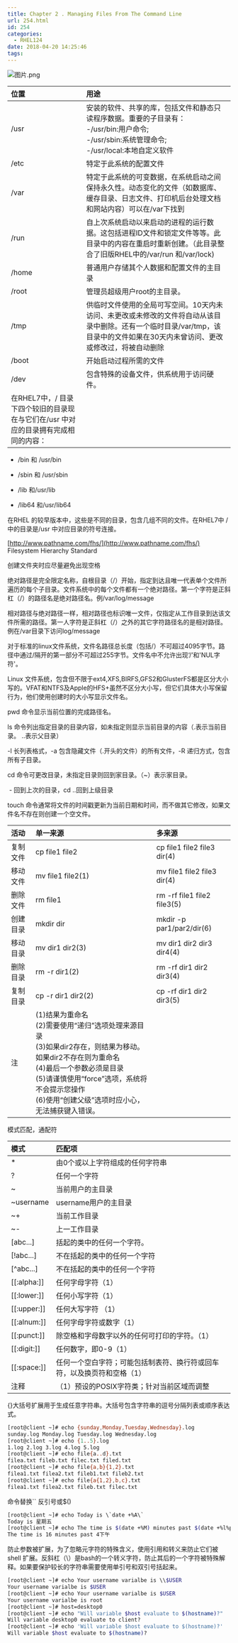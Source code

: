 ```yaml
---
title: Chapter 2 . Managing Files From The Command Line
url: 254.html
id: 254
categories:
  - RHEL124
date: 2018-04-20 14:25:46
tags:
---
```


![图片.png](1524194156616572.png)



|位置  |用途  |
| :-- | :-- |
|/usr  |安装的软件、共享的库，包括文件和静态只读程序数据。重要的子目录有：<br /> \-/usr/bin:用户命令;<br /> \-/usr/sbin:系统管理命令;<br /> \-/usr/local:本地自定义软件  |
|/etc  |特定于此系统的配置文件  |
|/var  |特定于此系统的可变数据，在系统启动之间保持永久性。动态变化的文件（如数据库、缓存目录、日志文件、打印机后台处理文档和网站内容）可以在/var下找到  |
|/run  | 自上次系统启动以来启动的进程的运行数据。这包括进程ID文件和锁定文件等等。此目录中的内容在重启时重新创建。（此目录整合了旧版RHEL中的/var/run 和/var/lock)  |
|/home  |普通用户存储其个人数据和配置文件的主目录  |
|/root  |管理员超级用户root的主目录。  |
|/tmp  |供临时文件使用的全局可写空间。10天内未访问、未更改或未修改的文件将自动从该目录中删除。还有一个临时目录/var/tmp，该目录中的文件如果在30天内未曾访问、更改或修改过，将被自动删除  |
|/boot  |开始启动过程所需的文件  |
|/dev  |包含特殊的设备文件，供系统用于访问硬件。  |
在RHEL7中，/ 目录下四个较旧的目录现在与它们在/usr 中对应的目录拥有完成相同的内容：|

*   /bin 和 /usr/bin

*   /sbin 和 /usr/sbin

*   /lib 和/usr/lib

*   /lib64 和/usr/lib64


在RHEL 的较早版本中，这些是不同的目录，包含几组不同的文件。在RHEL7中 / 中的目录是/usr 中对应目录的符号连接。

[http://www.pathname.com/fhs/](http://www.pathname.com/fhs/) Filesystem Hierarchy Standard

创建文件夹时应尽量避免出现空格

绝对路径是完全限定名称，自根目录（/）开始，指定到达且唯一代表单个文件所遍历的每个子目录。文件系统中的每个文件都有一个绝对路径。第一个字符是正斜杠（/）的路径名是绝对路径名。例/var/log/message

相对路径与绝对路径一样，相对路径也标识唯一文件，仅指定从工作目录到达该文件所需的路径。第一人字符是正斜杠（/）之外的其它字符路径名的是相对路径。例在/var目录下访问log/message  

对于标准的linux文件系统，文件名路径总长度（包括/）不可超过4095字节。路径中通过/隔开的第一部分不可超过255字节。文件名中不允许出现‘/’和'NUL字符'。

Linux 文件系统，包含但不限于ext4,XFS,BIRFS,GFS2和GlusterFS都是区分大小写的。VFAT和NTFS及Apple的HFS+虽然不区分大小写，但它们具体大小写保留行为，他们使用创建时的大小写显示文件名。

pwd 命令显示当前位置的完成路径名。

ls 命令列出指定目录的目录内容，如未指定则显示当前目录的内容（.表示当前目录。 ..表示父目录）

-l 长列表格式，-a 包含隐藏文件（.开头的文件）的所有文件，-R 递归方式，包含所有子目录。  

cd 命令可更改目录，未指定目录则回到家目录。（~）表示家目录。  

 \- 回到上次的目录，cd ..回到上级目录  

touch 命令通常将文件的时间戳更新为当前日期和时间，而不做其它修改，如果文件名不存在则创建一个空文件。  

|活动  |单一来源 |多来源  |
| :-- | :-- | :-- |
|复制文件  |cp file1 file2  |cp file1 file2 file3 dir(4)  
|移动文件  |mv file1 file2(1)  |mv file1 file2 file3 dir(4)  
|删除文件  |rm file1  |rm -rf file1 file2 file3(5)  
|创建目录  |mkdir dir  |mkdir -p par1/par2/dir(6)  
|移动目录  |mv dir1 dir2(3) |mv dir1 dir2 dir3 dir4(4)  
|删除目录  |rm -r dir1(2)  |rm -rf dir1 dir2 dir3(4)  
|复制目录  |cp -r dir1 dir2(2) |cp -rf dir1 dir2 dir3(5)  
|注  |(1)结果为重命名 <br />(2)需要使用“递归”选项处理来源目录<br />(3)如果dir2存在，则结果为移动。如果dir2不存在则为重命名<br />(4)最后一个参数必须是目录<br />(5)请谨慎使用“force”选项，系统将不会提示您操作<br />(6)使用“创建父级”选项时应小心，无法捕获键入错误。  



模式匹配，通配符  

|模式 |匹配项  |
| :-- | :--|
|*  |由0个或以上字符组成的任何字符串  |
|?  |任何一个字符  |
|~  |当前用户的主目录  |
|~username  |username用户的主目录  |
|~+  |当前工作目录  |
|~-  |上一工作目录  |
|\[abc...\]  |括起的类中的任何一个字符。  |
|\[!abc...\]  |不在括起的类中的任何一个字符  |
|\[^abc...\]  |不在括起的类中的任何一个字符|
|\[\[:alpha:\]\]  |任何字母字符（1）|
|\[\[:lower:\]\]  |任何小写字符（1）|
|\[\[:upper:\]\]  |任何大写字符 （1）|
|\[\[:alnum:\]\]  |任何字母字符或数字（1）|
|\[\[:punct:\]\]  |除空格和字母数字以外的任何可打印的字符。（1）|
|\[\[:digit:\]\]  |任何数字，即0-9（1）|
|\[\[:space:\]\]  |任何一个空白字符；可能包括制表符、换行符或回车符，以及换页符和空格（1）|
|注释  |（1）预设的POSIX字符类；针对当前区域而调整  |

{}大括号扩展用于生成任意字符串。大括号包含字符串的逗号分隔列表或顺序表达式。
```sh
[root@client ~]# echo {sunday,Monday,Tuesday,Wednesday}.log
sunday.log Monday.log Tuesday.log Wednesday.log
[root@client ~]# echo {1..5}.log
1.log 2.log 3.log 4.log 5.log
[root@client ~]# echo file{a..d}.txt
filea.txt fileb.txt filec.txt filed.txt
[root@client ~]# echo file{a,b}{1,2}.txt
filea1.txt filea2.txt fileb1.txt fileb2.txt
[root@client ~]# echo file{a{1,2},b,c}.txt
filea1.txt filea2.txt fileb.txt filec.txt
```
命令替换\`\` 反引号或$()
```sh
[root@client ~]# echo Today is \`date +%A\`
Today is 星期五
[root@client ~]# echo The time is $(date +%M) minutes past $(date +%l%p)
The time is 16 minutes past 4下午
```
防止参数被扩展，为了忽略元字符的特殊含义，使用引用和转义来防止它们被shell 扩展。反斜杠（\\）是bash的一个转义字符，防止其后的一个字符被特殊解释。如果要保护较长的字符串需要使用单引号和双引号括起来。
```sh
[root@client ~]# echo Your username varialbe is \\$USER
Your username varialbe is $USER
[root@client ~]# echo Your username varialbe is $USER 
Your username varialbe is root
[root@client ~]# host=desktop0
[root@client ~]# echo "Will variable $host evaluate to $(hostname)?"
Will variable desktop0 evaluate to client?
[root@client ~]# echo 'Will variable $host evaluate to $(hostname)?' 
Will variable $host evaluate to $(hostname)?
```

